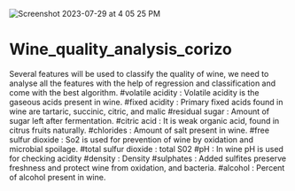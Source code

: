 ![Screenshot 2023-07-29 at 4 05 25 PM](https://github.com/trivediraj100/wine_quality_analysis_corizo/assets/84987907/2d6f82a7-0db1-47f0-b8b7-3ca50eaeb96f)
# Wine_quality_analysis_corizo
Several features will be used to classify the quality of wine, we need to analyse all the features with the help of regression and classification and come with the best algorithm.
#volatile acidity :   Volatile acidity is the gaseous acids present in wine.
#fixed acidity :   Primary fixed acids found in wine are tartaric, succinic, citric, and malic
#residual sugar :   Amount of sugar left after fermentation.
#citric acid :    It is weak organic acid, found in citrus fruits naturally.
#chlorides :   Amount of salt present in wine.
#free sulfur dioxide :   So2 is used for prevention of wine by oxidation and microbial spoilage.
#total sulfur dioxide : total S02
#pH :   In wine pH is used for checking acidity
#density : Density
#sulphates :    Added sulfites preserve freshness and protect wine from oxidation, and bacteria.
#alcohol :   Percent of alcohol present in wine.
